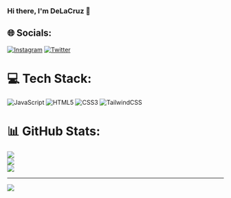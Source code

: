 ### Hi there, I'm DeLaCruz 👋

## 🌐 Socials:
[![Instagram](https://img.shields.io/badge/Instagram-%23E4405F.svg?logo=Instagram&logoColor=white)](https://instagram.com/lvsantiago) [![Twitter](https://img.shields.io/badge/Twitter-%231DA1F2.svg?logo=Twitter&logoColor=white)](https://twitter.com/sdlclv_) 

# 💻 Tech Stack:
![JavaScript](https://img.shields.io/badge/javascript-%23323330.svg?style=for-the-badge&logo=javascript&logoColor=%23F7DF1E) ![HTML5](https://img.shields.io/badge/html5-%23E34F26.svg?style=for-the-badge&logo=html5&logoColor=white) ![CSS3](https://img.shields.io/badge/css3-%231572B6.svg?style=for-the-badge&logo=css3&logoColor=white) ![TailwindCSS](https://img.shields.io/badge/tailwindcss-%2338B2AC.svg?style=for-the-badge&logo=tailwind-css&logoColor=white)
# 📊 GitHub Stats:
![](https://github-readme-stats.vercel.app/api?username=DeLxCruz&theme=gotham&hide_border=false&include_all_commits=false&count_private=false)<br/>
![](https://github-readme-streak-stats.herokuapp.com/?user=DeLxCruz&theme=gotham&hide_border=false)<br/>
![](https://github-readme-stats.vercel.app/api/top-langs/?username=DeLxCruz&theme=gotham&hide_border=false&include_all_commits=false&count_private=false&layout=compact)

---
[![](https://visitcount.itsvg.in/api?id=DeLxCruz&icon=0&color=0)](https://visitcount.itsvg.in)

<!-- Proudly created with GPRM ( https://gprm.itsvg.in ) -->
